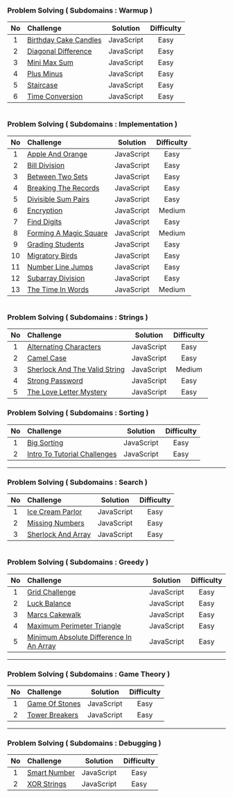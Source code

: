 ### Problem Solving ( Subdomains : Warmup )

| No  | Challenge                                                                                                                                       |  Solution  | Difficulty |
| :-: | :---------------------------------------------------------------------------------------------------------------------------------------------- | :--------: | :--------: |
|  1  | [Birthday Cake Candles](https://github.com/aldoignatachandra/HACKERRANK/blob/master/javascript/1-easy/warmup/birthday-cake-candles/solution.js) | JavaScript |    Easy    |
|  2  | [Diagonal Difference](https://github.com/aldoignatachandra/HACKERRANK/blob/master/javascript/1-easy/warmup/diagonal-difference/solution.js)     | JavaScript |    Easy    |
|  3  | [Mini Max Sum](https://github.com/aldoignatachandra/HACKERRANK/blob/master/javascript/1-easy/warmup/mini-max-sum/solution.js)                   | JavaScript |    Easy    |
|  4  | [Plus Minus](https://github.com/aldoignatachandra/HACKERRANK/blob/master/javascript/1-easy/warmup/plus-minus/solution.js)                       | JavaScript |    Easy    |
|  5  | [Staircase](https://github.com/aldoignatachandra/HACKERRANK/blob/master/javascript/1-easy/warmup/staircase/solution.js)                         | JavaScript |    Easy    |
|  6  | [Time Conversion](https://github.com/aldoignatachandra/HACKERRANK/blob/master/javascript/1-easy/warmup/time-conversion/solution.js)             | JavaScript |    Easy    |

#

### Problem Solving ( Subdomains : Implementation )

| No  | Challenge                                                                                                                                                   |  Solution  | Difficulty |
| :-: | :---------------------------------------------------------------------------------------------------------------------------------------------------------- | :--------: | :--------: |
|  1  | [Apple And Orange](https://github.com/aldoignatachandra/HACKERRANK/blob/master/javascript/1-easy/implementation/apple-and-orange/solution.js)               | JavaScript |    Easy    |
|  2  | [Bill Division](https://github.com/aldoignatachandra/HACKERRANK/blob/master/javascript/1-easy/implementation/bill-division/solution.js)                     | JavaScript |    Easy    |
|  3  | [Between Two Sets](https://github.com/aldoignatachandra/HACKERRANK/blob/master/javascript/1-easy/implementation/between-two-sets/solution.js)               | JavaScript |    Easy    |
|  4  | [Breaking The Records](https://github.com/aldoignatachandra/HACKERRANK/blob/master/javascript/1-easy/implementation/breaking-the-records/solution.js)       | JavaScript |    Easy    |
|  5  | [Divisible Sum Pairs](https://github.com/aldoignatachandra/HACKERRANK/blob/master/javascript/1-easy/implementation/divisible-sum-pairs/solution.js)         | JavaScript |    Easy    |
|  6  | [Encryption](https://github.com/aldoignatachandra/HACKERRANK/blob/master/javascript/2-medium/implementation/encryption/solution.js)                         | JavaScript |   Medium   |
|  7  | [Find Digits](https://github.com/aldoignatachandra/HACKERRANK/blob/master/javascript/1-easy/implementation/find-digits/solution.js)                         | JavaScript |    Easy    |
|  8  | [Forming A Magic Square](https://github.com/aldoignatachandra/HACKERRANK/blob/master/javascript/2-medium/implementation/forming-a-magic-square/solution.js) | JavaScript |   Medium   |
|  9  | [Grading Students](https://github.com/aldoignatachandra/HACKERRANK/blob/master/javascript/1-easy/implementation/grading-students/solution.js)               | JavaScript |    Easy    |
| 10  | [Migratory Birds](https://github.com/aldoignatachandra/HACKERRANK/blob/master/javascript/1-easy/implementation/migratory-birds/solution.js)                 | JavaScript |    Easy    |
| 11  | [Number Line Jumps](https://github.com/aldoignatachandra/HACKERRANK/blob/master/javascript/1-easy/implementation/number-line-jumps/solution.js)             | JavaScript |    Easy    |
| 12  | [Subarray Division](https://github.com/aldoignatachandra/HACKERRANK/blob/master/javascript/1-easy/implementation/subarray-division/solution.js)             | JavaScript |    Easy    |
| 13  | [The Time In Words](https://github.com/aldoignatachandra/HACKERRANK/blob/master/javascript/2-medium/implementation/the-time-in-words/solution.js)           | JavaScript |   Medium   |

#

### Problem Solving ( Subdomains : Strings )

| No  | Challenge                                                                                                                                                          |  Solution  | Difficulty |
| :-: | :----------------------------------------------------------------------------------------------------------------------------------------------------------------- | :--------: | :--------: |
|  1  | [Alternating Characters](https://github.com/aldoignatachandra/HACKERRANK/blob/master/javascript/1-easy/strings/alternating-characters/solution.js)                 | JavaScript |    Easy    |
|  2  | [Camel Case](https://github.com/aldoignatachandra/HACKERRANK/blob/master/javascript/1-easy/strings/camel-case/solution.js)                                         | JavaScript |    Easy    |
|  3  | [Sherlock And The Valid String](https://github.com/aldoignatachandra/HACKERRANK/blob/master/javascript/2-medium/strings/sherlock-and-the-valid-string/solution.js) | JavaScript |   Medium   |
|  4  | [Strong Password](https://github.com/aldoignatachandra/HACKERRANK/blob/master/javascript/1-easy/strings/strong-password/solution.js)                               | JavaScript |    Easy    |
|  5  | [The Love Letter Mystery](https://github.com/aldoignatachandra/HACKERRANK/blob/master/javascript/1-easy/strings/the-love-letter-mystery/solution.js)               | JavaScript |    Easy    |

### Problem Solving ( Subdomains : Sorting )

| No  | Challenge                                                                                                                                                      |  Solution  | Difficulty |
| :-: | :------------------------------------------------------------------------------------------------------------------------------------------------------------- | :--------: | :--------: |
|  1  | [Big Sorting](https://github.com/aldoignatachandra/HACKERRANK/blob/master/javascript/1-easy/sorting/big-sorting/solution.js)                                   | JavaScript |    Easy    |
|  2  | [Intro To Tutorial Challenges](https://github.com/aldoignatachandra/HACKERRANK/blob/master/javascript/1-easy/sorting/intro-to-tutorial-challenges/solution.js) | JavaScript |    Easy    |

---

### Problem Solving ( Subdomains : Search )

| No  | Challenge                                                                                                                                 |  Solution  | Difficulty |
| :-: | :---------------------------------------------------------------------------------------------------------------------------------------- | :--------: | :--------: |
|  1  | [Ice Cream Parlor](https://github.com/aldoignatachandra/HACKERRANK/blob/master/javascript/1-easy/search/ice-cream-parlor/solution.js)     | JavaScript |    Easy    |
|  2  | [Missing Numbers](https://github.com/aldoignatachandra/HACKERRANK/blob/master/javascript/1-easy/search/missing-numbers/solution.js)       | JavaScript |    Easy    |
|  3  | [Sherlock And Array](https://github.com/aldoignatachandra/HACKERRANK/blob/master/javascript/1-easy/search/sherlock-and-array/solution.js) | JavaScript |    Easy    |

#

### Problem Solving ( Subdomains : Greedy )

| No  | Challenge                                                                                                                                                                           |  Solution  | Difficulty |
| :-: | :---------------------------------------------------------------------------------------------------------------------------------------------------------------------------------- | :--------: | :--------: |
|  1  | [Grid Challenge](https://github.com/aldoignatachandra/HACKERRANK/blob/master/javascript/1-easy/greedy/grid-challenge/solution.js)                                                   | JavaScript |    Easy    |
|  2  | [Luck Balance](https://github.com/aldoignatachandra/HACKERRANK/blob/master/javascript/1-easy/greedy/luck-balance/solution.js)                                                       | JavaScript |    Easy    |
|  3  | [Marcs Cakewalk](https://github.com/aldoignatachandra/HACKERRANK/blob/master/javascript/1-easy/greedy/marcs-cakewalk/solution.js)                                                   | JavaScript |    Easy    |
|  4  | [Maximum Perimeter Triangle](https://github.com/aldoignatachandra/HACKERRANK/blob/master/javascript/1-easy/greedy/maximum-perimeter-triangle/solution.js)                           | JavaScript |    Easy    |
|  5  | [Minimum Absolute Difference In An Array](https://github.com/aldoignatachandra/HACKERRANK/blob/master/javascript/1-easy/greedy/minimum-absolute-difference-in-an-array/solution.js) | JavaScript |    Easy    |

---

### Problem Solving ( Subdomains : Game Theory )

| No  | Challenge                                                                                                                              |  Solution  | Difficulty |
| :-: | :------------------------------------------------------------------------------------------------------------------------------------- | :--------: | :--------: |
|  1  | [Game Of Stones](https://github.com/aldoignatachandra/HACKERRANK/blob/master/javascript/1-easy/game-theory/game-of-stones/solution.js) | JavaScript |    Easy    |
|  2  | [Tower Breakers](https://github.com/aldoignatachandra/HACKERRANK/blob/master/javascript/1-easy/game-theory/tower-breakers/solution.js) | JavaScript |    Easy    |

---

### Problem Solving ( Subdomains : Debugging )

| No  | Challenge                                                                                                                        |  Solution  | Difficulty |
| :-: | :------------------------------------------------------------------------------------------------------------------------------- | :--------: | :--------: |
|  1  | [Smart Number](https://github.com/aldoignatachandra/HACKERRANK/blob/master/javascript/1-easy/debugging/smart-number/solution.js) | JavaScript |    Easy    |
|  2  | [XOR Strings](https://github.com/aldoignatachandra/HACKERRANK/blob/master/javascript/1-easy/debugging/xor-strings/solution.js)   | JavaScript |    Easy    |
